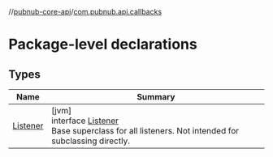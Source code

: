 //[pubnub-core-api](../../index.md)/[com.pubnub.api.callbacks](index.md)

# Package-level declarations

## Types

| Name | Summary |
|---|---|
| [Listener](-listener/index.md) | [jvm]<br>interface [Listener](-listener/index.md)<br>Base superclass for all listeners. Not intended for subclassing directly. |
